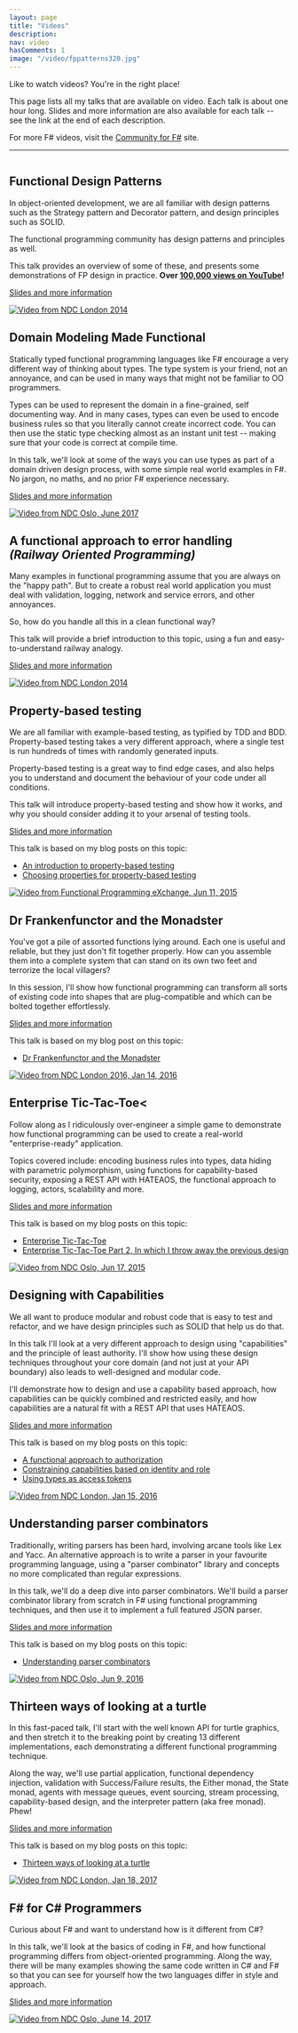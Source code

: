 ```yaml
---
layout: page
title: "Videos"
description: 
nav: video
hasComments: 1
image: "/video/fppatterns320.jpg"
---
```


Like to watch videos? You're in the right place!

This page lists all my talks that are available on video. Each talk is about one hour long.
Slides and more information are also available for each talk -- see the link at the end of each description.

For more F# videos, visit the [Community for F#](http://c4fsharp.net/#online-presentations) site.

------


<div class="row video">  

<div class="col-sm-8" style="float:right;" markdown="1">

## Functional Design Patterns

In object-oriented development, we are all familiar with design patterns
such as the Strategy pattern and Decorator pattern, and design principles such as SOLID. 

The functional programming community has design patterns and principles as well. 

This talk provides an overview of some of these, and presents some 
demonstrations of FP design in practice. **Over [100,000 views on YouTube](https://www.youtube.com/watch?v=E8I19uA-wGY)!**

<a href="../fppatterns/">Slides and more information</a>

</div>

<div class="col-sm-4" style="float:left;">
<a href="https://goo.gl/aptvwN"><img alt="Video from NDC London 2014" src="fppatterns320.jpg"></a>
</div>
    
</div>

------

<div class="row video">  

<div class="col-sm-8" style="float:right;" markdown="1">

## Domain Modeling Made Functional 

Statically typed functional programming languages like F# encourage a very different way of thinking about types.
The type system is your friend, not an annoyance, and can be used in many ways that might not be familiar to OO programmers. 

Types can be used to represent the domain in a fine-grained, self documenting way. And in many cases,
types can even be used to encode business rules so that you literally cannot create incorrect code.
You can then use the static type checking almost as an instant unit test -- making sure that your code is correct at compile time. 

In this talk, we'll look at some of the ways you can use types as part of a domain driven design process,
with some simple real world examples in F#. No jargon, no maths, and no prior F# experience necessary. 

<a href="../ddd/">Slides and more information</a>


</div>

<div class="col-sm-4" style="float:left;">
<a href="https://goo.gl/kxVAWt"><img alt="Video from NDC Oslo, June 2017" src="ddd320.jpg"></a>
</div>
    
</div>

------

<div class="row video">  

<div class="col-sm-8" style="float:right;" markdown="1">

## A functional approach to error handling<br>*(Railway Oriented Programming)*

Many examples in functional programming assume that you are always on the "happy path". 
But to create a robust real world application you must deal with validation, logging, 
network and service errors, and other annoyances. 

So, how do you handle all this in a clean functional way? 

This talk will provide a brief introduction to this topic, 
using a fun and easy-to-understand railway analogy.

<a href="../rop/">Slides and more information</a>

</div>

<div class="col-sm-4" style="float:left;">
<a href="https://goo.gl/Lv5ZAo"><img alt="Video from NDC London 2014" src="rop320.jpg"></a>
</div>
    
</div>

------

<div class="row video">  

<div class="col-sm-8" style="float:right;" markdown="1">

## Property-based testing

We are all familiar with example-based testing, as typified by TDD and BDD. 
Property-based testing takes a very different approach, where a single test is run hundreds of times with randomly generated inputs. 

Property-based testing is a great way to find edge cases, and also helps you to 
understand and document the behaviour of your code under all conditions. 

This talk will introduce property-based testing and show how it works, 
and why you should consider adding it to your arsenal of testing tools.  

<a href="../pbt/">Slides and more information</a>

This talk is based on my blog posts on this topic:

* <a href="/posts/property-based-testing/">An introduction to property-based testing</a>
* <a href="/posts/property-based-testing-2/">Choosing properties for property-based testing</a>

</div>

<div class="col-sm-4" style="float:left;">
<a href="https://goo.gl/p2kfWH"><img alt="Video from Functional Programming eXchange, Jun 11, 2015" src="pbt320.jpg"></a>
</div>
    
</div>

------

<div class="row video">  

<div class="col-sm-8" style="float:right;" markdown="1">

## Dr Frankenfunctor and the Monadster

You've got a pile of assorted functions lying around. Each one is useful and reliable, but they just don't fit together properly. 
How can you assemble them into a complete system that can stand on its own two feet and terrorize the local villagers?

In this session, I'll show how functional programming can transform all sorts of existing code into shapes that are plug-compatible and which can be bolted together effortlessly.

<a href="../monadster/">Slides and more information</a>

This talk is based on my blog post on this topic:

* <a href="/posts/monadster/">Dr Frankenfunctor and the Monadster</a>

</div>

<div class="col-sm-4" style="float:left;">
<a href="https://goo.gl/8TwY8C"><img alt="Video from NDC London 2016, Jan 14, 2016" src="monadster320.jpg"></a>
</div>
    
</div>

------

<div class="row video">  

<div class="col-sm-8" style="float:right;" markdown="1">

## Enterprise Tic-Tac-Toe<

Follow along as I ridiculously over-engineer a simple game to demonstrate how 
functional programming can be used to create a real-world "enterprise-ready" application.

Topics covered include: encoding business rules into types, data hiding with parametric polymorphism, 
using functions for capability-based security, exposing a REST API with 
HATEAOS, the functional approach to logging, actors, scalability and more. 

<a href="../ettt/">Slides and more information</a>

This talk is based on my blog posts on this topic:

* <a href="/posts/enterprise-tic-tac-toe/">Enterprise Tic-Tac-Toe</a>
* <a href="/posts/enterprise-tic-tac-toe-2/">Enterprise Tic-Tac-Toe Part 2, In which I throw away the previous design</a>

</div>

<div class="col-sm-4" style="float:left;">
<a href="https://goo.gl/YE4pW2"><img alt="Video from NDC Oslo, Jun 17, 2015" src="ettt320.jpg"></a>
</div>

</div>


------

<div class="row video">  

<div class="col-sm-8" style="float:right;" markdown="1">

## Designing with Capabilities

We all want to produce modular and robust code that is easy to test and refactor, 
and we have design principles such as SOLID that help us do that.

In this talk I'll look at a very different approach to design using "capabilities" 
and the principle of least authority. I'll show how using these design techniques 
throughout your core domain (and not just at your API boundary) also 
leads to well-designed and modular code.

I'll demonstrate how to design and use a capability based approach, 
how capabilities can be quickly combined and restricted easily, 
and how capabilities are a natural fit with a REST API that uses HATEAOS.

<a href="../cap/">Slides and more information</a>

This talk is based on my blog posts on this topic:

* <a href="/posts/capability-based-security/">A functional approach to authorization</a>
* <a href="/posts/capability-based-security-2/">Constraining capabilities based on identity and role</a>
* <a href="/posts/capability-based-security-3/">Using types as access tokens</a>

</div>

<div class="col-sm-4" style="float:left;">
<a href="https://goo.gl/hmzGFn"><img alt="Video from NDC London, Jan 15, 2016" src="cap320.jpg"></a>
</div>
    
</div>


------

<div class="row video">  

<div class="col-sm-8" style="float:right;" markdown="1">

## Understanding parser combinators

Traditionally, writing parsers has been hard, involving arcane tools like Lex and Yacc.
An alternative approach is to write a parser in your favourite programming language, 
using a "parser combinator" library and concepts no more complicated than regular expressions. 

In this talk, we'll do a deep dive into parser combinators.
We'll build a parser combinator library from scratch in F# using functional programming techniques, 
and then use it to implement a full featured JSON parser.

<a href="../parser/">Slides and more information</a>

This talk is based on my blog posts on this topic:

* <a href="/series/understanding-parser-combinators.html">Understanding parser combinators</a>

</div>

<div class="col-sm-4" style="float:left;">
<a href="https://goo.gl/Cxa7NR"><img alt="Video from NDC Oslo, Jun 9, 2016" src="parser320.jpg"></a>
</div>
    
</div>

------

<div class="row video">  

<div class="col-sm-8" style="float:right;" markdown="1">

## Thirteen ways of looking at a turtle


In this fast-paced talk, I'll start with the well known API for turtle graphics, and then stretch 
it to the breaking point by creating 13 different implementations, each demonstrating a different functional programming technique. 

Along the way, we'll use partial application, functional dependency injection, validation 
with Success/Failure results, the Either monad, the State monad, agents with message queues, event sourcing,
stream processing, capability-based design, and the interpreter pattern (aka free monad). Phew! 

<a href="../turtle/">Slides and more information</a>

This talk is based on my blog posts on this topic:

* <a href="/posts/13-ways-of-looking-at-a-turtle/">Thirteen ways of looking at a turtle</a>

</div>

<div class="col-sm-4" style="float:left;">
<a href="https://goo.gl/2BN161"><img alt="Video from NDC London, Jan 18, 2017" src="turtle320.jpg"></a>
</div>

</div>


------

<div class="row video">  

<div class="col-sm-8" style="float:right;" markdown="1">

## F# for C# Programmers

Curious about F# and want to understand how is it different from C#? 

In this talk, we'll look at the basics of coding in F#, and how functional programming differs from object-oriented programming.
Along the way, there will be many examples showing the same code written in C# and F# so that you can see for yourself how the two languages differ in style and approach.

<a href="../csharp/">Slides and more information</a>

</div>

<div class="col-sm-4" style="float:left;">
<a href="https://goo.gl/LdQNGD"><img alt="Video from NDC Oslo, June 14, 2017" src="csharp320.jpg"></a>
</div>

</div>

